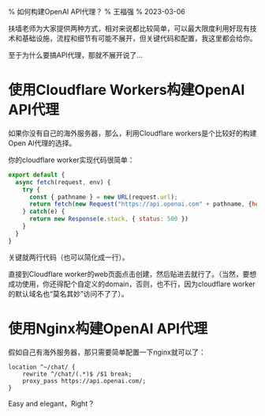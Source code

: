 % 如何构建OpenAI API代理？
% 王福强
% 2023-03-06

扶墙老师为大家提供两种方式，相对来说都比较简单，可以最大限度利用好现有技术和基础设施，流程和细节有可能不展开，但关键代码和配置，我这里都会给你。

至于为什么要搞API代理，那就不展开说了...

# 使用Cloudflare Workers构建OpenAI API代理

如果你没有自己的海外服务器，那么，利用Cloudflare workers是个比较好的构建Open AI代理的选择。

你的cloudflare worker实现代码很简单：

```js
export default {
  async fetch(request, env) {
    try {
      const { pathname } = new URL(request.url);
      return fetch(new Request("https://api.openai.com" + pathname, {headers: request.headers, body: request.body}));
    } catch(e) {
      return new Response(e.stack, { status: 500 })
    }
  }
}
```

关键就两行代码（也可以简化成一行）。

直接到Cloudflare worker的web页面点击创建，然后贴进去就行了。（当然，要想成功使用，你还得配个自定义的domain，否则，也不行，因为cloudflare worker的默认域名也“莫名其妙”访问不了了）。

# 使用Nginx构建OpenAI API代理

假如自己有海外服务器，那只需要简单配置一下nginx就可以了：

```pre
location ^~/chat/ {
	rewrite ^/chat/(.*)$ /$1 break; 
	proxy_pass https://api.openai.com/;
}
```

Easy and elegant，Right？

